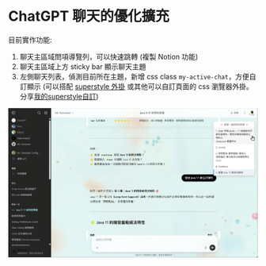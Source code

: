 # ChatGPT 聊天的優化擴充

目前實作功能:
1. 聊天主區域問項導覽列，可以快速跳轉 (複製 Notion 功能)
2. 聊天主區域上方 sticky bar 顯示聊天主題
3. 左側聊天列表，偵測目前所在主題，新增 css class `my-active-chat`，方便自訂顯示 (可以搭配 [superstyle 外掛](https://microsoftedge.microsoft.com/addons/detail/super-styles/lgcjpmgldoadgddlhigdadahfdecchcp) 或其他可以自訂頁面的 css 瀏覽器外掛。分享[我的superstyle自訂](ben-superstyle-custom-chatgpt.md))

<img src="chatgpt_feature_overview.png" width=800>